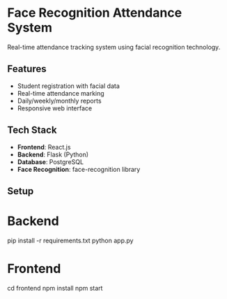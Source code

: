 # Face Recognition Attendance System

Real-time attendance tracking system using facial recognition technology.

## Features
- Student registration with facial data
- Real-time attendance marking
- Daily/weekly/monthly reports
- Responsive web interface

## Tech Stack
- **Frontend**: React.js
- **Backend**: Flask (Python)
- **Database**: PostgreSQL
- **Face Recognition**: face-recognition library

## Setup
# Backend
pip install -r requirements.txt
python app.py

# Frontend
cd frontend
npm install
npm start
```
